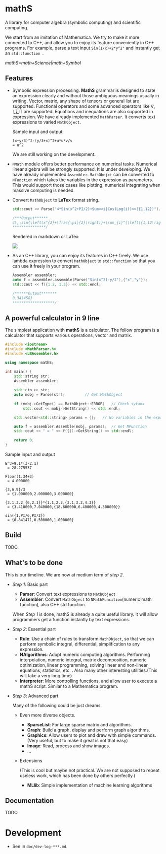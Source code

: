 # mathS

A library for computer algebra (symbolic computing) and scientific computing.

We start from an imitation of Mathematica. We try to make it more connected to C++, and allow you to enjoy its feature conveniently in C++ programs. For example, parse a text input `Sin(1/x)+2*y^2"` and instantly get an `std::function `.

*mathS=math+Science|math+Symbol*



## Features

* Symbolic expression processing. **MathS** grammar is designed to state an expression clearly and without those ambiguous meanings usually in writing. Vector, matrix, any shape of tensors or general list are supported.  Functional operators and some advanced operators like $\nabla,\int,\sum,\prod$  are supported. Equations and inequations are also supported in expression. We have already implemented `MathParser`. It converts text expressions to varied `MathObject`. 

  Sample input and output:

  ```
  (x+y/3)^2-(y/3+x)^2+u*u*v/v
  = u^2
  ```

  We are still working on the development.

* `NMath` module offers better performance on numerical tasks. Numerical linear algebra will be strongly supported. It is under developing. We have already implemented `Assembler`. `MathObejct` can be converted to `NFunction` which takes the variables in the expression as parameters. This would support those cases like plotting, numerical integrating  when massive computing is needed. 

* Convert `MathObject` to **LaTex** format string.

  ```C++
  std::cout << Parse("4*Sin(x^2+PI/2)+Sum<<i|Cos(Log(i))>>({1,12})").GetLaTexString() << std::endl;
  
  /***Output******
  4\,\sin{\left(x^{2}+\frac{\pi}{2}\right)}+\sum_{i}^{\left\{1,12\right\}}\cos{\log{i}}
  ***************/
  ```

  Rendered in markdown or LaTex:
  
  ![](http://latex.codecogs.com/svg.latex?4\,\sin{\left(x^{2}+\frac{\pi}{2}\right)}+\sum_{i}^{\left\{1,12\right\}}\cos{\log{i}})
  
* As an C++ library, you can enjoy its features in C++ freely.  We use lambda expression to convert  `MathObject` to `std::function` so that you can use it freely in your program.

  ```C++
  Assembler assembler;
  auto f = assembler.assemble(Parse("Sin(x^2)-y/2"),{"x","y"});
  std::cout << f({1.2, 1.3}) << std::endl;
  
  /******Output*******
  0.3414583
  *******************/
  ```

  

## A powerful calculator in 9 line

The simplest application with **mathS** is a calculator. The follow program is a calculator that supports various operations, vector and matrix. 

```c++
#include <iostream>
#include <MathParser.h>
#include <LBAssembler.h>

using namespace mathS;

int main() {    
	std::string str;
    Assembler assembler;
    
 	std::cin >> str;
    auto mobj = Parse(str);			// Get MathObject
        
    if (mobj->GetType() == MathObject::ERROR) 	// Check sytanx
        std::cout << mobj->GetString() << std::endl;

    std::vector<std::string> params = {};	// No variables in the expression in a calculator program.

    auto f = assembler.Assemble(mobj, params);	// Get NFunction
    std::cout << " = " << f({})->GetString() << std::endl;
    
    return 0;
}
```

Sample input and output

```
E^3+9.1*(3-2.1)
 = 28.275537

Floor(1.34+3)
 = 4.000000

{3,6,9}/3
 = {1.000000,2.000000,3.000000}

{3.1,3.2,{6,2,1}}*{1.1,2.2,{3.1,3.2,4.3}}
 = {3.410000,7.040000,{18.600000,6.400000,4.300000}}

sin({1,PI/6,PI/2})
 = {0.841471,0.500000,1.000000}
```

## Build

TODO.



## What's to be done

This is our timeline. We are now at medium term of *step 2*.

* *Step 1*: Basic part

  * **Parser**: Convert text expressions to `MathObject`
  * **Assembler**: Convert `MathObject` to `NMathFuncition`(numeric math function), also C++ std function. 

  When *Step 1* is done, mathS is already  a quite useful library. It will allow programmers  get a function instantly by text expressions.

* *Step 2*: Essential part

  * **Rule**: Use a chain of rules to transform `MathObject`, so that we can perform symbolic integral, differential, simplification to any expression.
  * **NAlgorithms**: Adopt numeric computing algorithms. Performing interpolation, numeric integral, matrix decomposition, numeric optimization, linear programming, solving linear and non-linear equations, statistics, etc. . Also many other interesting utilities.(This will take a very long time)
  * **Interpreter**: More controlling functions, and allow user to execute a mathS script. Similar to a Mathematica program.

* *Step 3*: Advanced part

  Many of the following could be just dreams. 

  * Even  more diverse objects. 

    * **SparseList**: For large sparse matrix and algorithms.
    * **Graph**: Build a graph, display and perform graph algorithms.
    * **Graphics**: Allow users to plot and draw with simple commands. (Very useful, but to make it great is not that easy)
    * **Image**:  Read, process and show images.
    * ...

  * Extensions

    (This is cool but maybe not practical. We are not supposed to repeat useless work, which has been done by others perfectly.)

    * **MLlib**: Simple implementation of machine learning algorithms



## Documentation

TODO.



# Development

* See in `doc/dev-log-***.md`. 